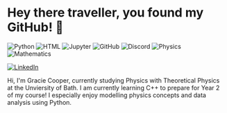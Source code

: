 # Hey there traveller, you found my GitHub! 👋

![Python](https://img.shields.io/badge/Python-3776AB?style=for-the-badge&logo=python&logoColor=white)
![HTML](https://img.shields.io/badge/HTML-E34F26?style=for-the-badge&logo=html5&logoColor=white)
![Jupyter](https://img.shields.io/badge/Jupyter-Notebook-orange?logo=jupyter&style=for-the-badge)
![GitHub](https://img.shields.io/badge/GitHub-100000?style=for-the-badge&logo=github&logoColor=white)
![Discord](https://img.shields.io/badge/Discord-7289DA?style=for-the-badge&logo=discord&logoColor=white)
![Physics](https://img.shields.io/badge/Physics-6A5ACD?style=for-the-badge&logo=atom&logoColor=white)
![Mathematics](https://img.shields.io/badge/Mathematics-008080?style=for-the-badge&logo=matrix&logoColor=white)



[![LinkedIn](https://img.shields.io/badge/LinkedIn-0A66C2?style=for-the-badge&logo=linkedin&logoColor=white)](https://www.linkedin.com/in/gracie-cooper-6aa557244)


Hi, I'm Gracie Cooper, currently studying Physics with Theoretical Physics at the Unviersity of Bath. I am currently learning C++ to prepare for Year 2 of my course! I especially enjoy modelling physics concepts and data analysis using Python. 
<br><br>
